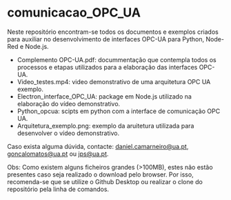 # comunicacao_OPC_UA
Neste repositório encontram-se todos os documentos e exemplos criados para auxiliar no desenvolvimento de interfaces OPC-UA para Python, Node-Red e Node.js.
- Complemento OPC-UA.pdf: docummentação que contempla todos os processos e etapas utilizados para a elaboração das interfaces OPC-UA.
- Video_testes.mp4: video demonstrativo de uma arquitetura OPC UA exemplo.
- Electron_interface_OPC_UA: package em Node.js utilizado na elaboração do vídeo demonstrativo.
- Python_opcua: scipts em python com a interface de comunicação OPC UA.
- Arquitetura_exemplo.png: exemplo da aruitetura utilizada para desenvolver o vídeo demonstrativo.

Caso exista alguma dúvida, contacte: daniel.camarneiro@ua.pt, goncalomatos@ua.pt ou jps@ua.pt.

Obs: Como existem alguns ficheiros grandes (>100MB), estes não estão presentes caso seja realizado o download pelo browser. Por isso, recomenda-se que se utilize o Github Desktop ou realizar o clone do repositório pela linha de comandos.
